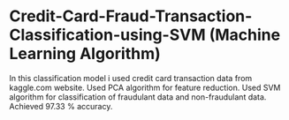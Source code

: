 # Credit-Card-Fraud-Transaction-Classification-using-SVM (Machine Learning Algorithm)
In this classification model i used credit card transaction data from kaggle.com website.
Used PCA algorithm for feature reduction.
Used SVM algorithm for classification of fraudulant data and non-fraudulant data.
Achieved 97.33 % accuracy.
